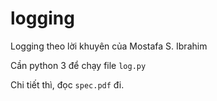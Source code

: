 # logging
Logging theo lời khuyên của Mostafa S. Ibrahim

Cần python 3 để chạy file ```log.py```

Chi tiết thì, đọc ```spec.pdf``` đi.
